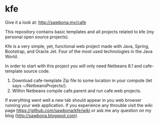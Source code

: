 # kfe

Give it a look at:
http://sawbona.mx/cafe

This repository contains basic templates and all projects related to kfe (my personal open source projects).

Kfe is a very simple, yet, functional web project made with Java, Spring, Bootstrap, and Oracle Jet. Four of the most used technologies in the Java World.

In order to start with this project you will only need Netbeans 8.1 and cafe-template source code.

1. Download cafe-template Zip file to some location in your compute (let says ~/NetbeansProjects/).
1. Within Netbeans compile cafe.parent and run cafe.web projects.

If everything went well a new tab should appear in you web browser running your web application.
If you experience any throuble visit the wiki page https://github.com/sawbona/kfe/wiki or ask me any question on my blog (http://sawbona.blogspot.com).

